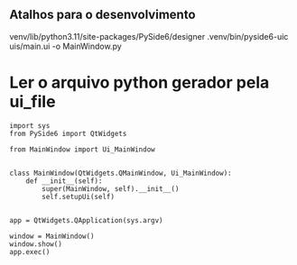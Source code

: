 ## Atalhos para o desenvolvimento


venv/lib/python3.11/site-packages/PySide6/designer
.venv/bin/pyside6-uic uis/main.ui -o MainWindow.py 



# Ler o arquivo python gerador pela ui_file
````
import sys
from PySide6 import QtWidgets

from MainWindow import Ui_MainWindow


class MainWindow(QtWidgets.QMainWindow, Ui_MainWindow):
    def __init__(self):
        super(MainWindow, self).__init__()
        self.setupUi(self)


app = QtWidgets.QApplication(sys.argv)

window = MainWindow()
window.show()
app.exec()
````